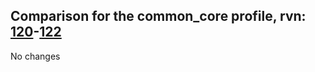 ## Comparison for the common_core profile, rvn: [120](https://github.com/PRO100KatYT/FortniteProfileRevisions/tree/main/profiles/common_core/120%20common_core.json)-[122](https://github.com/PRO100KatYT/FortniteProfileRevisions/tree/main/profiles/common_core/122%20common_core.json)

No changes
